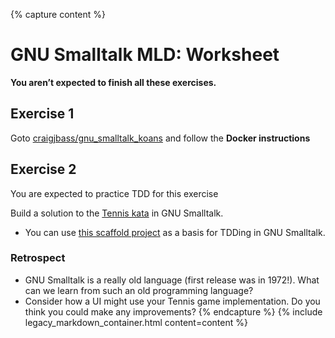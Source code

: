 {% capture content %}
# GNU Smalltalk MLD: Worksheet

**You aren’t expected to finish all these exercises.**

## Exercise 1

Goto [craigjbass/gnu\_smalltalk\_koans](https://github.com/craigjbass/gnu_smalltalk_koans) and follow the **Docker instructions**

## Exercise 2

You are expected to practice TDD for this exercise

Build a solution to the [Tennis kata](../../katas/tennis/) in GNU Smalltalk.

- You can use [this scaffold project](https://github.com/madetech/gnu-smalltalk-scaffold) as a basis for TDDing in GNU Smalltalk.

### Retrospect

- GNU Smalltalk is a really old language (first release was in 1972!). What can we learn from such an old programming language?
- Consider how a UI might use your Tennis game implementation. Do you think you could make any improvements?
{% endcapture %}
{% include legacy_markdown_container.html content=content %}
